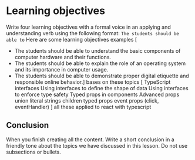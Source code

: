 # Learning objectives
Write four learning objectives with a formal voice in an applying and understanding verb using the following format: `The students should be able to`
Here are some learning objectives examples [

- The students should be able to understand the basic components of computer hardware and their functions.
- The students should be able to explain the role of an operating system and its importance in computer usage.
- The students should be able to demonstrate proper digital etiquette and responsible online behavior.]
bases on these topics [
   TypeScript interfaces
        Using interfaces to define the shape of data
        Using interfaces to enforce type safety
        Typed props in components
    Advanced props
        union literal strings
        children typed props
        event props (click, eventHandler)
] all these applied to react with typescript

## Conclusion
When you finish creating all the content. Write a short conclusion in a friendly tone about the topics we have discussed in this lesson. Do not use subsections or bullets.